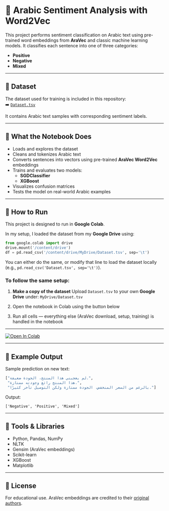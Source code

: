 # 📝 Arabic Sentiment Analysis with Word2Vec

This project performs sentiment classification on Arabic text using pre-trained word embeddings from **AraVec** and classic machine learning models. It classifies each sentence into one of three categories:

- **Positive**
- **Negative**
- **Mixed**

---

## 📂 Dataset

The dataset used for training is included in this repository:  
➡️ [`Dataset.tsv`](./Dataset.tsv)

It contains Arabic text samples with corresponding sentiment labels.

---

## 🔧 What the Notebook Does

- Loads and explores the dataset
- Cleans and tokenizes Arabic text
- Converts sentences into vectors using pre-trained **AraVec Word2Vec** embeddings
- Trains and evaluates two models:
  - **SGDClassifier**
  - **XGBoost**
- Visualizes confusion matrices
- Tests the model on real-world Arabic examples

---

## 🚀 How to Run

This project is designed to run in **Google Colab**.

In my setup, I loaded the dataset from my **Google Drive** using:

```python
from google.colab import drive
drive.mount('/content/drive')
df = pd.read_csv('/content/drive/MyDrive/Dataset.tsv', sep='\t')
````

You can either do the same, or modify that line to load the dataset locally (e.g., `pd.read_csv('Dataset.tsv', sep='\t')`).

### To follow the same setup:

1. **Make a copy of the dataset**
   Upload `Dataset.tsv` to your own **Google Drive** under:
   `MyDrive/Dataset.tsv`

2. Open the notebook in Colab using the button below

3. Run all cells — everything else (AraVec download, setup, training) is handled in the notebook

---

[![Open In Colab](https://colab.research.google.com/assets/colab-badge.svg)](https://colab.research.google.com/github/OmarMaged3679/arabic-nlp-sentiment-pipeline/blob/main/arabic_sentiment_analysis.ipynb)

---

## 📌 Example Output

Sample prediction on new text:
```python
["لم يعجبني هذا المنتج، الجودة ضعيفة.",
 "هذا المنتج رائع وجودته ممتازة.",
 "بالرغم من السعر المنخفض، الجودة ممتازة ولكن التوصيل تأخر كثيرًا."]
````

Output:

```
['Negative', 'Positive', 'Mixed']
```

---

## 🤖 Tools & Libraries

* Python, Pandas, NumPy
* NLTK
* Gensim (AraVec embeddings)
* Scikit-learn
* XGBoost
* Matplotlib

---

## 📜 License

For educational use. AraVec embeddings are credited to their [original authors](https://github.com/bakrianoo/aravec).

